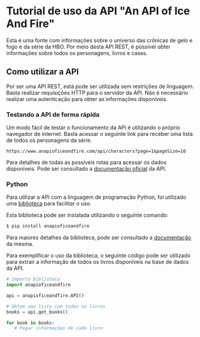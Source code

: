 # Tutorial de uso da API "An API of Ice And Fire"

Esta é uma fonte com informações sobre o universo das crônicas de gelo e fogo e da série da HBO.
Por meio desta API REST, é possível obter informações sobre todos os personagens, livros e casas.

## Como utilizar a API

Por ser uma API REST, está pode ser utilizada sem restrições de linguagem. Basta realizar requisições HTTP para o servidor da API.
Não é necessário realizar uma autenticação para obter as informações disponíveis.

### Testando a API de forma rápida

Um modo fácil de testar o funcionamento da API é utilizando o próprio navegador de internet. Basta acessar o seguinte link para receber uma lista de todos os personagens da série.

```https://www.anapioficeandfire.com/api/characters?page=1&pageSize=10```

Para detalhes de todas as possíveis rotas para acessar os dados disponíveis. Pode ser consultado a [documentação oficial](https://anapioficeandfire.com/Documentation) da API.

### Python

Para utilizar a API com a linguagem de programação Python, foi utilizado uma [biblioteca](https://github.com/joakimskoog/anapioficeandfire-python) para facilitar o uso.

Esta biblioteca pode ser instalada utilizando o seguinte comando:

``` bash
$ pip install anapioficeandfire
```

Para maiores detalhes da biblioteca, pode ser consultado a [documentação](https://anapioficeandfire-python.readthedocs.io/en/latest/) da mesma.

Para exemplificar o uso da biblioteca, o seguinte código pode ser utilizado para extrair a informação de todos os livros disponíveis na base de dados da API.

``` python
# Importa biblioteca
import anapioficeandfire

api = anapioficeandfire.API()

# Obtem uma lista com todos os livros
books = api.get_books()

for book in books:
   # Pegar informações de cada livro
```


